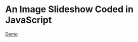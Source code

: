 # An Image Slideshow Coded in JavaScript

[Demo](https://adlinling.github.io/javascript_image_carousel/)